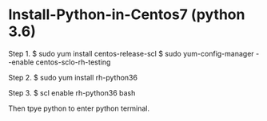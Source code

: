 # Install-Python-in-Centos7 (python 3.6)

Step 1.
  $ sudo yum install centos-release-scl
  $ sudo yum-config-manager --enable centos-sclo-rh-testing

Step 2.
  $ sudo yum install rh-python36

Step 3.
$ scl enable rh-python36 bash

Then tpye python to enter python terminal.
